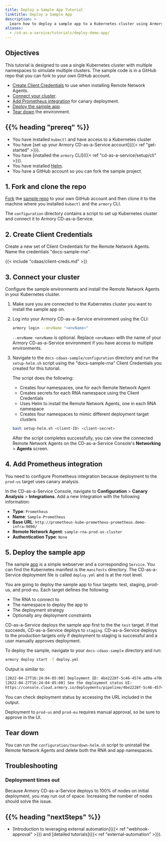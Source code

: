 ```yaml
---
title: Deploy a Sample App Tutorial
linktitle: Deploy a Sample App
description: >
  Learn how to deploy a sample app to a Kubernetes cluster using Armory Continuous Deployment-as-a-Service.
aliases:
  - /cd-as-a-service/tutorials/deploy-demo-app/
---
```


## Objectives

This tutorial is designed to use a single Kubernetes cluster with multiple namespaces to simulate multiple clusters. The sample code is in a GitHub repo that you can fork to your own GitHub account.

- [Create Client Credentials](#create-client-credentials) to use when installing Remote Network Agents.
- [Connect your cluster](#connect-your-cluster).
- [Add Prometheus integration](#add-prometheus-integration) for canary deployment.
- [Deploy the sample app](#deploy-the-sample-app).
- [Tear down](#tear-down) the environment.

## {{% heading "prereq" %}}

* You have installed `kubectl` and have access to a Kubernetes cluster
* You have [set up your Armory CD-as-a-Service account]({{< ref "get-started" >}}).
* You have [installed the `armory` CLI]({{< ref "cd-as-a-service/setup/cli" >}}).
* You have installed [Helm](https://helm.sh/docs/intro/install/).
* You have a GitHub account so you can fork the sample project.

## 1. Fork and clone the repo

[Fork](https://docs.github.com/en/get-started/quickstart/fork-a-repo) the  [sample repo](https://github.com/armory/docs-cdaas-sample) to your own GitHub account and then clone it to the machine where you installed `kubectl` and the `armory` CLI.

The `configuration` directory contains a script to set up Kubernetes cluster and connect it to Armory CD-as-a-Service.

## 2. Create Client Credentials

Create a new set of Client Credentials for the Remote Network Agents. Name the credentials "docs-sample-rna".

{{< include "cdaas/client-creds.md" >}}

## 3. Connect your cluster

Configure the sample environments and install the Remote Network Agents in your Kubernetes cluster.

1. Make sure you are connected to the Kubernetes cluster you want to install the sample app on.
1. Log into your Armory CD-as-a-Service environment using the CLI:

   ```bash
   armory login --envName "<envName>"
   ```

   `--envName <envName` is optional. Replace `<envName>` with the name of your Armory CD-as-a-Service environment if you have access to multiple environments.

1. Navigate to the `docs-cdaas-sample/configuration` directory and run the `setup-helm.sh` script using the "docs-sample-rna" Client Credentials you created for this tutorial.

   The script does the following:

      - Creates four namespaces, one for each Remote Network Agent
      - Creates secrets for each RNA namespace using the Client Credentials
      - Uses Helm to install the Remote Network Agents, one in each RNA namespace
      - Creates four namespaces to mimic different deployment target clusters

   ```bash
   bash setup-helm.sh <client-ID> <client-secret>
   ```

   After the script completes successfully, you can view the connected Remote Network Agents on the CD-as-a-Service Console's **Networking** > **Agents** screen.

## 4. Add Prometheus integration

You need to configure Prometheus integration because deployment to the `prod-us` target uses canary analysis.

In the CD-as-a-Service Console, navigate to **Configuration** > **Canary Analysis** > **Integrations**. Add a new Integration with the following information:

* **Type**: `Prometheus`
* **Name**: `Sample-Prometheus`
* **Base URL**: `http://prometheus-kube-prometheus-prometheus.demo-infra:9090/`
* **Remote Network Agent**: `sample-rna-prod-us-cluster`
* **Authentication Type**: `None`

## 5. Deploy the sample app

The sample [app](https://hub.docker.com/r/demoimages/bluegreen) is a simple webserver and a corresponding `Service`. You can find the Kubernetes manifest is the `manifests` directory. The CD-as-a-Service deployment file is called `deploy.yml` and is at the root level.

You are going to deploy the sample app to four targets: test, staging, prod-us, and prod-eu. Each target defines the following:

* The RNA to connect to
* The namespace to deploy the app to
* The deployment strategy
* Optionally any deployment constraints

CD-as-a-Service deploys the sample app first to the the `test` target. If that succeeds, CD-as-a-Service deploys to `staging`. CD-as-a-Service deploys to the production targets only if deployment to staging is successful and a user manually approves deployment.

To deploy the sample, navigate to your `docs-cdaas-sample` directory and run:

```bash
armory deploy start -f deploy.yml
```

Output is similar to:

```bash
[2022-04-27T16:24:04-05:00] Deployment ID: 4be2228f-5c46-4574-ad9a-e70e601d94c4
[2022-04-27T16:24:04-05:00] See the deployment status UI:
https://console.cloud.armory.io/deployments/pipeline/4be2228f-5c46-4574-ad9a-e70e601d94c4?environmentId=a8906e61-2388-4daa-b38e-4339390b9447
```

You can check deployment status by accessing the URL included in the output.

Deployment to `prod-us` and `prod-eu` requires manual approval, so be sure to approve in the UI.

## Tear down

You can run the `configuration/teardown-helm.sh` script to uninstall the Remote Network Agents and delete both the RNA and app namespaces.

## Troubleshooting

### Deployment times out

Because Armory CD-as-a-Service deploys to 100% of nodes on initial deployment, you may run out of space. Increasing the number of nodes should solve the issue.

## {{% heading "nextSteps" %}}

* [Introduction to leveraging external automation]({{< ref "webhook-approval" >}}) and [detailed tutorials]({{< ref "external-automation" >}}).


<br>